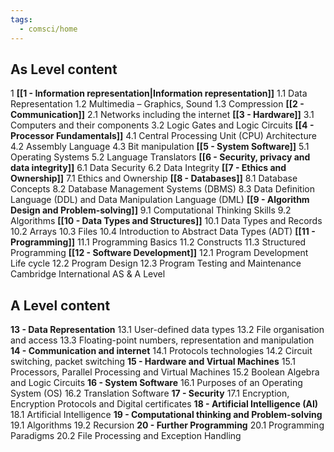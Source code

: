```yaml
---
tags:
  - comsci/home
---
```



## As Level content

1 **[[1 - Information representation|Information representation]]**
	1.1 Data Representation 
	1.2 Multimedia – Graphics, Sound 
	1.3 Compression
**[[2 - Communication]]** 
	2.1 Networks including the internet 
**[[3 - Hardware]]**
	3.1 Computers and their components 
	3.2 Logic Gates and Logic Circuits 
**[[4 - Processor Fundamentals]]** 
	4.1 Central Processing Unit (CPU) Architecture 
	4.2 Assembly Language 
	4.3 Bit manipulation 
**[[5 - System Software]]** 
	5.1 Operating Systems 
	5.2 Language Translators 
**[[6 - Security, privacy and data integrity]]** 
	6.1 Data Security 
	6.2 Data Integrity 
**[[7 - Ethics and Ownership]]** 
	7.1 Ethics and Ownership 
**[[8 - Databases]]** 
	8.1 Database Concepts 
	8.2 Database Management Systems (DBMS) 
	8.3 Data Definition Language (DDL) and Data Manipulation Language (DML) 
**[[9 - Algorithm Design and Problem-solving]]** 
	9.1 Computational Thinking Skills 
	9.2 Algorithms 
**[[10 - Data Types and Structures]]** 
	10.1 Data Types and Records 
	10.2 Arrays 
	10.3 Files 
	10.4 Introduction to Abstract Data Types (ADT) 
**[[11 - Programming]]** 
	11.1 Programming Basics 
	11.2 Constructs 
	11.3 Structured Programming 
**[[12 - Software Development]]** 
	12.1 Program Development Life cycle 
	12.2 Program Design 
	12.3 Program Testing and Maintenance Cambridge International AS & A Level 

## A Level content 

**13 - Data Representation** 
	13.1 User-defined data types 
	13.2 File organisation and access 
	13.3 Floating-point numbers, representation and manipulation 
**14 - Communication and internet** 
	14.1 Protocols technologies 
	14.2 Circuit switching, packet switching 
**15 - Hardware and Virtual Machines** 
	15.1 Processors, Parallel Processing and Virtual Machines 
	15.2 Boolean Algebra and Logic Circuits 
**16 - System Software** 
	16.1 Purposes of an Operating System (OS) 
	16.2 Translation Software 
**17 - Security** 
	17.1 Encryption, Encryption Protocols and Digital certificates 
**18 - Artificial Intelligence (AI)** 
	18.1 Artificial Intelligence 
**19 - Computational thinking and Problem-solving**
	19.1 Algorithms 
	19.2 Recursion 
**20 - Further Programming** 
	20.1 Programming Paradigms 
	20.2 File Processing and Exception Handling